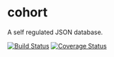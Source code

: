 cohort
======

A self regulated JSON database.

[![Build Status](https://travis-ci.org/concept-not-found/cohort.svg)](https://travis-ci.org/concept-not-found/cohort)
[![Coverage Status](https://coveralls.io/repos/concept-not-found/cohort/badge.svg?branch=master&service=github)](https://coveralls.io/github/concept-not-found/cohort?branch=master)
